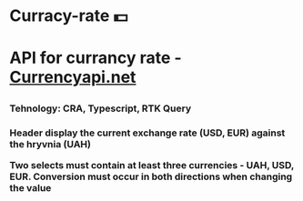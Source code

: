 <h1 position='center'>Curracy-rate 💵<h1>
  <p>API for currancy rate - <a href="https://currencyapi.net" target="_blank">Currencyapi.net</a><p>
  <h3 position='center'>Tehnology: CRA, Typescript, RTK Query<h3>
  <p>Header display the current exchange rate (USD, EUR) against the hryvnia (UAH)<p>
  <p>Two selects must contain at least three currencies - UAH, USD, EUR.
  Conversion must occur in both directions
   when changing the value<p>
